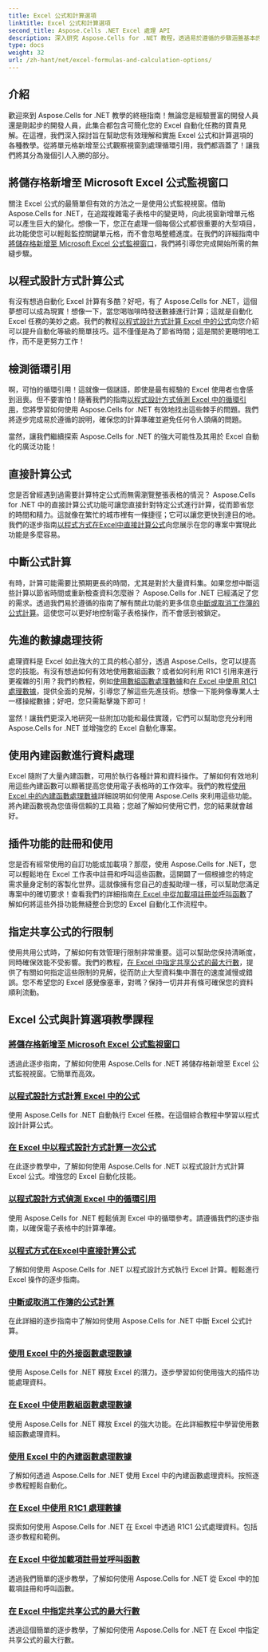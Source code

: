 ```yaml
---
title: Excel 公式和計算選項
linktitle: Excel 公式和計算選項
second_title: Aspose.Cells .NET Excel 處理 API
description: 深入研究 Aspose.Cells for .NET 教程，透過易於遵循的步驟涵蓋基本的 Excel 公式和計算。
type: docs
weight: 32
url: /zh-hant/net/excel-formulas-and-calculation-options/
---
```

## 介紹

歡迎來到 Aspose.Cells for .NET 教學的終極指南！無論您是經驗豐富的開發人員還是剛起步的開發人員，此集合都包含可簡化您的 Excel 自動化任務的寶貴見解。在這裡，我們深入探討旨在幫助您有效理解和實施 Excel 公式和計算選項的各種教學。從將單元格新增至公式觀察視窗到處理循環引用，我們都涵蓋了！讓我們將其分為幾個引人入勝的部分。

## 將儲存格新增至 Microsoft Excel 公式監視窗口  
關注 Excel 公式的最簡單但有效的方法之一是使用公式監視視窗。借助 Aspose.Cells for .NET，在追蹤複雜電子表格中的變更時，向此視窗新增單元格可以產生巨大的變化。想像一下，您正在處理一個每個公式都很重要的大型項目，此功能使您可以輕鬆監控關鍵單元格，而不會忽略整體進度。在我們的詳細指南中[將儲存格新增至 Microsoft Excel 公式監視窗口](./adding-cells-to-microsoft-excel-formula-watch-window/)，我們將引導您完成開始所需的無縫步驟。

## 以程式設計方式計算公式  
有沒有想過自動化 Excel 計算有多酷？好吧，有了 Aspose.Cells for .NET，這個夢想可以成為現實！想像一下，當您喝咖啡時發送數據進行計算；這就是自動化 Excel 任務的美妙之處。我們的教程[以程式設計方式計算 Excel 中的公式](./calculating-formulas/)向您介紹可以提升自動化等級的簡單技巧。這不僅僅是為了節省時間；這是關於更聰明地工作，而不是更努力工作！

## 檢測循環引用  
啊，可怕的循環引用！這就像一個謎語，即使是最有經驗的 Excel 使用者也會感到沮喪。但不要害怕！隨著我們的指南[以程式設計方式偵測 Excel 中的循環引用](./detecting-circular-reference/)，您將學習如何使用 Aspose.Cells for .NET 有效地找出這些棘手的問題。我們將逐步完成易於遵循的說明，確保您的計算準確並避免任何令人頭痛的問題。

當然，讓我們繼續探索 Aspose.Cells for .NET 的強大可能性及其用於 Excel 自動化的廣泛功能！

## 直接計算公式  
您是否曾經遇到過需要計算特定公式而無需瀏覽整張表格的情況？ Aspose.Cells for .NET 中的直接計算公式功能可讓您直接針對特定公式進行計算，從而節省您的時間和精力。這就像在繁忙的城市裡有一條捷徑；它可以讓您更快到達目的地。我們的逐步指南[以程式方式在Excel中直接計算公式](./direct-calculation-formula/)向您展示在您的專案中實現此功能是多麼容易。

## 中斷公式計算  
有時，計算可能需要比預期更長的時間，尤其是對於大量資料集。如果您想中斷這些計算以節省時間或重新檢查資料怎麼辦？ Aspose.Cells for .NET 已經滿足了您的需求。透過我們易於遵循的指南了解有關此功能的更多信息[中斷或取消工作簿的公式計算](./interrupt-or-cancel-formula-calculation-of-workbook/)。這使您可以更好地控制電子表格操作，而不會感到被鎖定。

## 先進的數據處理技術  
處理資料是 Excel 如此強大的工具的核心部分，透過 Aspose.Cells，您可以提高您的技能。有沒有想過如何有效地使用數組函數？或者如何利用 R1C1 引用來進行更複雜的引用？我們的教程，例如[使用數組函數處理數據](./processing-data-using-array-function/)和[在 Excel 中使用 R1C1 處理數據](./processing-data-using-r1c1/)，提供全面的見解，引導您了解這些先進技術。想像一下能夠像專業人士一樣操縱數據；好吧，您只需點擊幾下即可！

當然！讓我們更深入地研究一些附加功能和最佳實踐，它們可以幫助您充分利用 Aspose.Cells for .NET 並增強您的 Excel 自動化專案。

## 使用內建函數進行資料處理  
Excel 隨附了大量內建函數，可用於執行各種計算和資料操作。了解如何有效地利用這些內建函數可以顯著提高您使用電子表格時的工作效率。我們的教程[使用 Excel 中的內建函數處理數據](./processing-data-using-built-in-functions/)詳細說明如何使用 Aspose.Cells 來利用這些功能。將內建函數視為您值得信賴的工具箱；您越了解如何使用它們，您的結果就會越好。

## 插件功能的註冊和使用  
您是否有經常使用的自訂功能或加載項？那麼，使用 Aspose.Cells for .NET，您可以輕鬆地在 Excel 工作表中註冊和呼叫這些函數。這開闢了一個根據您的特定需求量身定制的客製化世界。這就像擁有您自己的虛擬助理一樣，可以幫助您滿足專案中的確切要求！查看我們的詳細指南[在 Excel 中從加載項註冊並呼叫函數](./registering-and-calling-function-from-add-in/)了解如何將這些外掛功能無縫整合到您的 Excel 自動化工作流程中。

## 指定共享公式的行限制  
使用共用公式時，了解如何有效管理行限制非常重要。這可以幫助您保持清晰度，同時確保效能不受影響。我們的教程，[在 Excel 中指定共享公式的最大行數](./specifying-maximum-rows-of-shared-formula/)，提供了有關如何指定這些限制的見解，從而防止大型資料集中潛在的速度減慢或錯誤。您不希望您的 Excel 感覺像塞車，對嗎？保持一切井井有條可確保您的資料順利流動。

## Excel 公式與計算選項教學課程
### [將儲存格新增至 Microsoft Excel 公式監視窗口](./adding-cells-to-microsoft-excel-formula-watch-window/)
透過此逐步指南，了解如何使用 Aspose.Cells for .NET 將儲存格新增至 Excel 公式監視視窗。它簡單而高效。
### [以程式設計方式計算 Excel 中的公式](./calculating-formulas/)
使用 Aspose.Cells for .NET 自動執行 Excel 任務。在這個綜合教程中學習以程式設計計算公式。
### [在 Excel 中以程式設計方式計算一次公式](./calculating-formulas-once/)
在此逐步教學中，了解如何使用 Aspose.Cells for .NET 以程式設計方式計算 Excel 公式。增強您的 Excel 自動化技能。
### [以程式設計方式偵測 Excel 中的循環引用](./detecting-circular-reference/)
使用 Aspose.Cells for .NET 輕鬆偵測 Excel 中的循環參考。請遵循我們的逐步指南，以確保電子表格中的計算準確。
### [以程式方式在Excel中直接計算公式](./direct-calculation-formula/)
了解如何使用 Aspose.Cells for .NET 以程式設計方式執行 Excel 計算。輕鬆進行 Excel 操作的逐步指南。
### [中斷或取消工作簿的公式計算](./interrupt-or-cancel-formula-calculation-of-workbook/)
在此詳細的逐步指南中了解如何使用 Aspose.Cells for .NET 中斷 Excel 公式計算。
### [使用 Excel 中的外接函數處理數據](./processing-data-using-add-in-function/)
使用 Aspose.Cells for .NET 釋放 Excel 的潛力。逐步學習如何使用強大的插件功能處理資料。
### [在 Excel 中使用數組函數處理數據](./processing-data-using-array-function/)
使用 Aspose.Cells for .NET 釋放 Excel 的強大功能。在此詳細教程中學習使用數組函數處理資料。
### [使用 Excel 中的內建函數處理數據](./processing-data-using-built-in-functions/)
了解如何透過 Aspose.Cells for .NET 使用 Excel 中的內建函數處理資料。按照逐步教程輕鬆自動化。
### [在 Excel 中使用 R1C1 處理數據](./processing-data-using-r1c1/)
探索如何使用 Aspose.Cells for .NET 在 Excel 中透過 R1C1 公式處理資料。包括逐步教程和範例。
### [在 Excel 中從加載項註冊並呼叫函數](./registering-and-calling-function-from-add-in/)
透過我們簡單的逐步教學，了解如何使用 Aspose.Cells for .NET 從 Excel 中的加載項註冊和呼叫函數。
### [在 Excel 中指定共享公式的最大行數](./specifying-maximum-rows-of-shared-formula/)
透過這個簡單的逐步教學，了解如何使用 Aspose.Cells for .NET 在 Excel 中指定共享公式的最大行數。